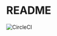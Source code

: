# README
![CircleCI](https://circleci.com/gh/sudo-chess/chess-app/tree/master.svg?style=shield&circle-token=969af7bb8adb325c7e5a74e8c3559daaeb20e0d0)
